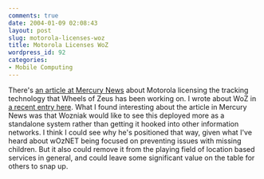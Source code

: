 ```yaml
---
comments: true
date: 2004-01-09 02:08:43
layout: post
slug: motorola-licenses-woz
title: Motorola Licenses WoZ
wordpress_id: 92
categories:
- Mobile Computing
---
```


There's [an article at Mercury News](http://www.mercurynews.com/mld/mercurynews/business/7659999.htm?template=contentModules/printstory.jsp) about Motorola licensing the tracking technology that Wheels of Zeus has been working on. I wrote about WoZ in [a recent entry here](http://www.bitsplitter.net/blog/index.php?p=79). What I found interesting about the article in Mercury News was that Wozniak would like to see this deployed more as a standalone system rather than getting it hooked into other information networks. I think I could see why he's positioned that way, given what I've heard about wOzNET being focused on preventing issues with missing children. But it also could remove it from the playing field of location based services in general, and could leave some significant value on the table for others to snap up.
